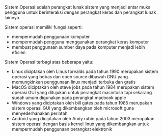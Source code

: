 Sistem Operasi adalah perangkat lunak sistem yang menjadi antar muka pengguna untuk berinteraksi dengan perangkat keras dan perangkat lunak lainnya. 

Sistem operasi memiliki fungsi seperti:
- mempermudah penggunaan komputer
- mempermudah pengguna menggunakan perangkat keras komputer
- membuat penggunaan sumber daya pada komputer menjadi lebih efisien

Sistem Operasi terbagi atas beberapa yaitu: 
- Linux diciptakan oleh Linus torvalds pada tahun 1990 merupakan sistem operasi yang bebas dan open source dibawah GNU yang memungkinkan penggunaan linux menjadi terbuka dan gratis
- MacOS diciptakan oleh steve jobs pada tahun 1984 merupakan sistem operasi GUI yang ditujukan untuk perangkat macintosh tapi sekarang sudah umum digunakan pada perangkat macbook apple
- Windows yang diciptakan oleh bill gates pada tahun 1985 merupakan sistem operasi GUI yang dikembangkan oleh microsoft guna menyederhanakan perintah
- Android yang diciptakan oleh Andy rubin pada tahun 2003 merupakan sistem operasi dengan basis kernel linux yang dikembangkan untuk mempermudah penggunaan perangkat elektronik

